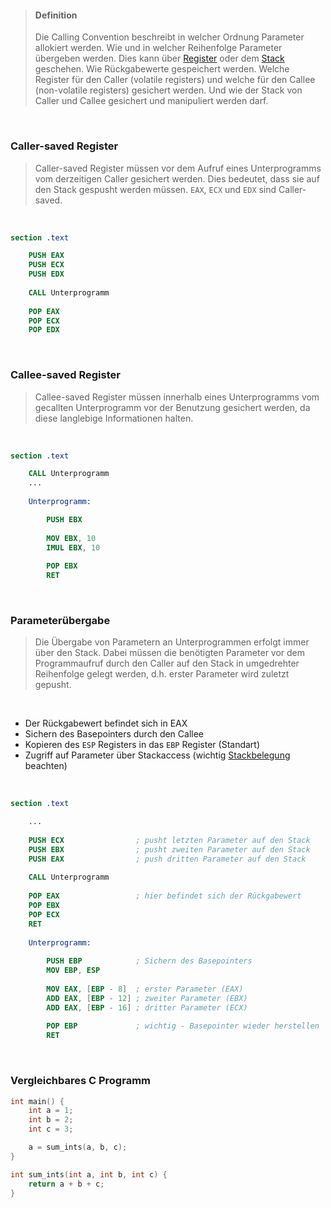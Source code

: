 >#### Definition
>
>Die Calling Convention beschreibt in welcher Ordnung Parameter allokiert werden. 
>Wie und in welcher Reihenfolge Parameter übergeben werden. Dies kann über [Register](../../Register.md) oder dem [Stack](./Stack.md) geschehen.
>Wie Rückgabewerte gespeichert werden. 
>Welche Register für den Caller (volatile registers) und welche für den Callee (non-volatile registers) gesichert werden.
>Und wie der Stack von Caller und Callee gesichert und manipuliert werden darf.

<br>

### Caller-saved Register

>Caller-saved Register müssen vor dem Aufruf eines Unterprogramms vom derzeitigen Caller gesichert werden. Dies bedeutet, dass sie auf den Stack gespusht werden müssen.
>`EAX`, `ECX` und `EDX` sind Caller-saved.

<br >

```nasm
section .text

	PUSH EAX
	PUSH ECX
	PUSH EDX
	
	CALL Unterprogramm
	
	POP EAX
	POP ECX
	POP EDX
```

<br>

### Callee-saved Register

>Callee-saved Register müssen innerhalb eines Unterprogramms vom gecallten Unterprogramm vor der Benutzung gesichert werden, da diese langlebige Informationen halten.

<br>

```nasm
section .text

	CALL Unterprogramm
	...
	
	Unterprogramm:

		PUSH EBX
		
		MOV EBX, 10
		IMUL EBX, 10
		
		POP EBX
		RET
```

<br>

### Parameterübergabe

>Die Übergabe von Parametern an Unterprogrammen erfolgt immer über den Stack. Dabei müssen die benötigten Parameter vor dem Programmaufruf durch den Caller auf den Stack in umgedrehter Reihenfolge gelegt werden, d.h. erster Parameter wird zuletzt gepusht.

<br>

- Der Rückgabewert befindet sich in EAX
- Sichern des Basepointers durch den Callee
- Kopieren des `ESP` Registers in das `EBP` Register (Standart)
- Zugriff auf Parameter über Stackaccess (wichtig [Stackbelegung](./Unterprogramme.md) beachten)

<br>

```nasm
section .text

	...
	
	PUSH ECX                ; pusht letzten Parameter auf den Stack
	PUSH EBX                ; pusht zweiten Parameter auf den Stack
	PUSH EAX                ; push dritten Parameter auf den Stack
	
	CALL Unterprogramm
	
	POP EAX                 ; hier befindet sich der Rückgabewert
	POP EBX
	POP ECX
	RET
	
	Unterprogramm:
	
		PUSH EBP            ; Sichern des Basepointers
		MOV EBP, ESP
		
		MOV EAX, [EBP - 8]  ; erster Parameter (EAX)
		ADD EAX, [EBP - 12] ; zweiter Parameter (EBX)
		ADD EAX, [EBP - 16] ; dritter Parameter (ECX)
		
		POP EBP             ; wichtig - Basepointer wieder herstellen
		RET
```

<br>

### Vergleichbares C Programm

```c
int main() {
	int a = 1;
	int b = 2;
	int c = 3;

	a = sum_ints(a, b, c);
}

int sum_ints(int a, int b, int c) {
	return a + b + c;
}
```
